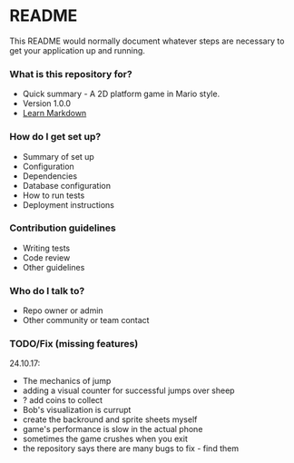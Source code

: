 # README #

This README would normally document whatever steps are necessary to get your application up and running.

### What is this repository for? ###

* Quick summary - A 2D platform game in Mario style.
* Version 1.0.0
* [Learn Markdown](https://bitbucket.org/tutorials/markdowndemo)

### How do I get set up? ###

* Summary of set up
* Configuration
* Dependencies
* Database configuration
* How to run tests
* Deployment instructions

### Contribution guidelines ###

* Writing tests
* Code review
* Other guidelines

### Who do I talk to? ###

* Repo owner or admin
* Other community or team contact


### TODO/Fix (missing features)

24.10.17:
* The mechanics of jump
* adding a visual counter for successful jumps over sheep
* ? add coins to collect
* Bob's visualization is currupt 
* create the backround and sprite sheets myself
* game's performance is slow in the actual phone
* sometimes the game crushes when you exit
* the repository says there are many bugs to fix - find them